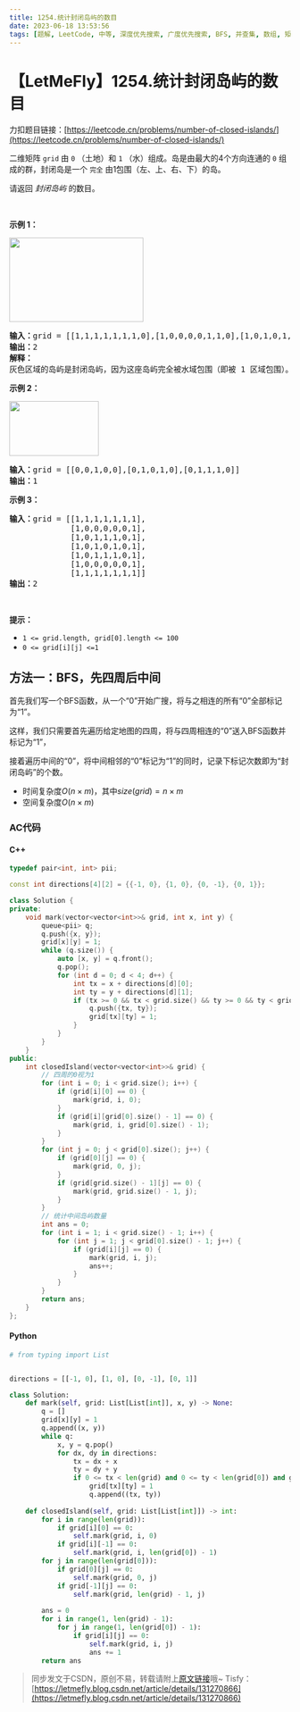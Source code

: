 ```yaml
---
title: 1254.统计封闭岛屿的数目
date: 2023-06-18 13:53:56
tags: [题解, LeetCode, 中等, 深度优先搜索, 广度优先搜索, BFS, 并查集, 数组, 矩阵, 图]
---
```


# 【LetMeFly】1254.统计封闭岛屿的数目

力扣题目链接：[https://leetcode.cn/problems/number-of-closed-islands/](https://leetcode.cn/problems/number-of-closed-islands/)

<p>二维矩阵 <code>grid</code>&nbsp;由 <code>0</code>&nbsp;（土地）和 <code>1</code>&nbsp;（水）组成。岛是由最大的4个方向连通的 <code>0</code>&nbsp;组成的群，封闭岛是一个&nbsp;<code>完全</code> 由1包围（左、上、右、下）的岛。</p>

<p>请返回 <em>封闭岛屿</em> 的数目。</p>

<p>&nbsp;</p>

<p><strong>示例 1：</strong></p>

<p><img alt="" src="https://assets.leetcode.com/uploads/2019/10/31/sample_3_1610.png" style="height: 151px; width: 240px;" /></p>

<pre>
<strong>输入：</strong>grid = [[1,1,1,1,1,1,1,0],[1,0,0,0,0,1,1,0],[1,0,1,0,1,1,1,0],[1,0,0,0,0,1,0,1],[1,1,1,1,1,1,1,0]]
<strong>输出：</strong>2
<strong>解释：</strong>
灰色区域的岛屿是封闭岛屿，因为这座岛屿完全被水域包围（即被 1 区域包围）。</pre>

<p><strong>示例 2：</strong></p>

<p><img src="https://assets.leetcode-cn.com/aliyun-lc-upload/uploads/2019/11/07/sample_4_1610.png" style="height: 98px; width: 160px;" /></p>

<pre>
<strong>输入：</strong>grid = [[0,0,1,0,0],[0,1,0,1,0],[0,1,1,1,0]]
<strong>输出：</strong>1
</pre>

<p><strong>示例 3：</strong></p>

<pre>
<strong>输入：</strong>grid = [[1,1,1,1,1,1,1],
&nbsp;            [1,0,0,0,0,0,1],
&nbsp;            [1,0,1,1,1,0,1],
&nbsp;            [1,0,1,0,1,0,1],
&nbsp;            [1,0,1,1,1,0,1],
&nbsp;            [1,0,0,0,0,0,1],
             [1,1,1,1,1,1,1]]
<strong>输出：</strong>2
</pre>

<p>&nbsp;</p>

<p><strong>提示：</strong></p>

<ul>
	<li><code>1 &lt;= grid.length, grid[0].length &lt;= 100</code></li>
	<li><code>0 &lt;= grid[i][j] &lt;=1</code></li>
</ul>


    
## 方法一：BFS，先四周后中间

首先我们写一个BFS函数，从一个“0”开始广搜，将与之相连的所有“0”全部标记为“1”。

这样，我们只需要首先遍历给定地图的四周，将与四周相连的“0”送入BFS函数并标记为“1”，

接着遍历中间的“0”，将中间相邻的“0”标记为“1”的同时，记录下标记次数即为“封闭岛屿”的个数。

+ 时间复杂度$O(n\times m)$，其中$size(grid)=n\times m$
+ 空间复杂度$O(n\times m)$

### AC代码

#### C++

```cpp
typedef pair<int, int> pii;

const int directions[4][2] = {{-1, 0}, {1, 0}, {0, -1}, {0, 1}};

class Solution {
private:
    void mark(vector<vector<int>>& grid, int x, int y) {
        queue<pii> q;
        q.push({x, y});
        grid[x][y] = 1;
        while (q.size()) {
            auto [x, y] = q.front();
            q.pop();
            for (int d = 0; d < 4; d++) {
                int tx = x + directions[d][0];
                int ty = y + directions[d][1];
                if (tx >= 0 && tx < grid.size() && ty >= 0 && ty < grid[0].size() && grid[tx][ty] == 0) {
                    q.push({tx, ty});
                    grid[tx][ty] = 1;
                }
            }
        }
    }
public:
    int closedIsland(vector<vector<int>>& grid) {
        // 四周的0视为1
        for (int i = 0; i < grid.size(); i++) {
            if (grid[i][0] == 0) {
                mark(grid, i, 0);
            }
            if (grid[i][grid[0].size() - 1] == 0) {
                mark(grid, i, grid[0].size() - 1);
            }
        }
        for (int j = 0; j < grid[0].size(); j++) {
            if (grid[0][j] == 0) {
                mark(grid, 0, j);
            }
            if (grid[grid.size() - 1][j] == 0) {
                mark(grid, grid.size() - 1, j);
            }
        }
        // 统计中间岛屿数量
        int ans = 0;
        for (int i = 1; i < grid.size() - 1; i++) {
            for (int j = 1; j < grid[0].size() - 1; j++) {
                if (grid[i][j] == 0) {
                    mark(grid, i, j);
                    ans++;
                }
            }
        }
        return ans;
    }
};
```

#### Python

```python
# from typing import List


directions = [[-1, 0], [1, 0], [0, -1], [0, 1]]

class Solution:
    def mark(self, grid: List[List[int]], x, y) -> None:
        q = []
        grid[x][y] = 1
        q.append((x, y))
        while q:
            x, y = q.pop()
            for dx, dy in directions:
                tx = dx + x
                ty = dy + y
                if 0 <= tx < len(grid) and 0 <= ty < len(grid[0]) and grid[tx][ty] == 0:
                    grid[tx][ty] = 1
                    q.append((tx, ty))
        
    def closedIsland(self, grid: List[List[int]]) -> int:
        for i in range(len(grid)):
            if grid[i][0] == 0:
                self.mark(grid, i, 0)
            if grid[i][-1] == 0:
                self.mark(grid, i, len(grid[0]) - 1)
        for j in range(len(grid[0])):
            if grid[0][j] == 0:
                self.mark(grid, 0, j)
            if grid[-1][j] == 0:
                self.mark(grid, len(grid) - 1, j)
        
        ans = 0
        for i in range(1, len(grid) - 1):
            for j in range(1, len(grid[0]) - 1):
                if grid[i][j] == 0:
                    self.mark(grid, i, j)
                    ans += 1
        return ans
```

> 同步发文于CSDN，原创不易，转载请附上[原文链接](https://blog.letmefly.xyz/2023/06/18/LeetCode%201254.%E7%BB%9F%E8%AE%A1%E5%B0%81%E9%97%AD%E5%B2%9B%E5%B1%BF%E7%9A%84%E6%95%B0%E7%9B%AE/)哦~
> Tisfy：[https://letmefly.blog.csdn.net/article/details/131270866](https://letmefly.blog.csdn.net/article/details/131270866)
